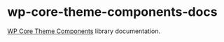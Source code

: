 # wp-core-theme-components-docs
[WP Core Theme Components](https://github.com/newshour/wp-core-theme-components) library documentation.
